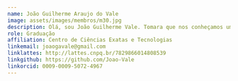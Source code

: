 ```yaml
---
name: João Guilherme Araujo do Vale
image: assets/images/membros/m30.jpg
description: Olá, sou João Guilherme Vale. Tomara que nos conheçamos um dia.
role: Graduação
affiliation: Centro de Ciências Exatas e Tecnologias
linkemail: joaogavale@gmail.com
linklattes: http://lattes.cnpq.br/7829866014808539
linkgithub: https://github.com/Joao-Vale
linkorcid: 0009-0009-5072-4967
---
```



